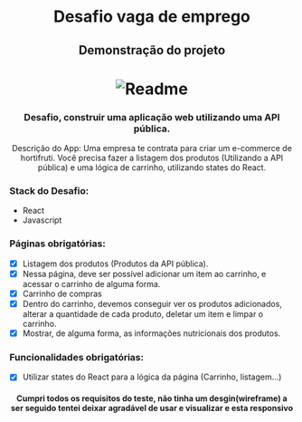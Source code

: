 <h1 align="center"> Desafio vaga de emprego </h1>

<h2 align="center"> Demonstração do projeto </h2>

<h1 align="center">
    <img alt="Readme" title="Readme" src="Projeto.gif" />
</h1>

<h3 align="center">Desafio, construir uma aplicação web utilizando uma API pública. </h3>

<p align="center">Descrição do App: Uma empresa te contrata para criar um e-commerce de hortifruti. Você precisa fazer a listagem dos produtos (Utilizando a API pública) e uma lógica de carrinho, utilizando states do React.</p>

### Stack do Desafio: 
   - React
   - Javascript

### Páginas obrigatórias:

   - [x] Listagem dos produtos (Produtos da API pública).
   - [x] Nessa página, deve ser possível adicionar um item ao carrinho, e acessar o carrinho de alguma forma.
   - [x] Carrinho de compras
   - [x] Dentro do carrinho, devemos conseguir ver os produtos adicionados, alterar a quantidade de cada produto, deletar um item e limpar o carrinho.
   - [x] Mostrar, de alguma forma, as informações nutricionais dos produtos.

### Funcionalidades obrigatórias:

   - [x] Utilizar states do React para a lógica da página (Carrinho, listagem…)

<h4 align="center">Cumpri todos os requisitos do teste, não tinha um desgin(wireframe) a ser seguido tentei deixar agradável de usar e visualizar e esta responsivo</h4>
